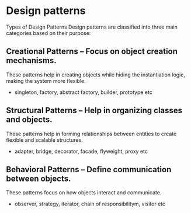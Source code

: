 # Design patterns

Types of Design Patterns
Design patterns are classified into three main categories based on their purpose:

## Creational Patterns – Focus on object creation mechanisms.  
These patterns help in creating objects while hiding the instantiation logic, making the system more flexible.   
- singleton, factory, abstract factory, builder, prototype etc  

## Structural Patterns – Help in organizing classes and objects.  
These patterns help in forming relationships between entities to create flexible and scalable structures.  
- adapter, bridge, decorator, facade, flyweight, proxy etc  

## Behavioral Patterns – Define communication between objects.  
These patterns focus on how objects interact and communicate.  
- observer, strategy, iterator, chain of responsibilitym, visitor etc


